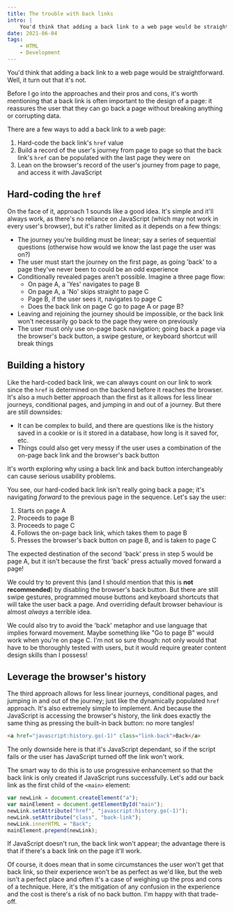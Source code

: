 ```yaml
---
title: The trouble with back links
intro: |
    You'd think that adding a back link to a web page would be straightforward. Well, it turn out that it's not! Let's have a look at three ways to do it.
date: 2021-06-04
tags:
    - HTML
    - Development
---
```


You'd think that adding a back link to a web page would be straightforward. Well, it turn out that it's not.

Before I go into the approaches and their pros and cons, it's worth mentioning that a back link is often important to the design of a page: it reassures the user that they can go back a page without breaking anything or corrupting data.

There are a few ways to add a back link to a web page:

1. Hard-code the back link's `href` value
2. Build a record of the user's journey from page to page so that the back link's `href` can be populated with the last page they were on
3. Lean on the browser's record of the user's journey from page to page, and access it with JavaScript


## Hard-coding the `href`

On the face of it, approach 1 sounds like a good idea. It's simple and it'll always work, as there's no reliance on JavaScript (which may not work in every user's browser), but it's rather limited as it depends on a few things:

- The journey you're building must be linear; say a series of sequential questions (otherwise how would we know the last page the user was on?)
- The user must start the journey on the first page, as going 'back' to a page they've never been to could be an odd experience
- Conditionally revealed pages aren't possible. Imagine a three page flow:
    - On page A, a 'Yes' navigates to page B
    - On page A, a 'No' skips straight to page C
    - Page B, if the user sees it, navigates to page C
    - Does the back link on page C go to page A or page B?
- Leaving and rejoining the journey should be impossible, or the back link won't necessarily go back to the page they were on previously
- The user must only use on-page back navigation; going back a page via the browser's back button, a swipe gesture, or keyboard shortcut will break things


## Building a history

Like the hard-coded back link, we can always count on our link to work since the `href` is determined on the backend before it reaches the browser. It's also a much better approach than the first as it allows for less linear journeys, conditional pages, and jumping in and out of a journey. But there are still downsides:

- It can be complex to build, and there are questions like is the history saved in a cookie or is it stored in a database, how long is it saved for, etc.
- Things could also get very messy if the user uses a combination of the on-page back link and the browser's back button

It's worth exploring why using a back link and back button interchangeably can cause serious usability problems.

You see, our hard-coded back link isn't really going back a page; it's navigating *forward* to the previous page in the sequence. Let's say the user:

1. Starts on page A
2. Proceeds to page B
3. Proceeds to page C
4. Follows the on-page back link, which takes them to page B
5. Presses the browser's back button on page B, and is taken to page C

The expected destination of the second 'back' press in step 5 would be page A, but it isn't because the first 'back' press actually moved forward a page!

We could try to prevent this (and I should mention that this is  **not recommended**) by disabling the browser's back button. But there are still swipe gestures, programmed mouse buttons and keyboard shortcuts that will take the user back a page. And overriding default browser behaviour is almost *always* a terrible idea.

We could also try to avoid the 'back' metaphor and use language that implies forward movement. Maybe something like "Go to page B" would work when you're on page C. I'm not so sure though: not only would that have to be thoroughly tested with users, but it would require greater content design skills than I possess!


## Leverage the browser's history

The third approach allows for less linear journeys, conditional pages, and jumping in and out of the journey; just like the dynamically populated `href` approach. It's also extremely simple to implement. And because the JavaScript is accessing the browser's history, the link does exactly the same thing as pressing the built-in back button: no more tangles!

```html
<a href="javascript:history.go(-1)" class="link-back">Back</a>
```

The only downside here is that it's JavaScript dependant, so if the script fails or the user has JavaScript turned off the link won't work.

The smart way to do this is to use progressive enhancement so that the back link is only created if JavaScript runs successfully. Let's add our back link as the first child of the `<main>` element:

```js
var newLink = document.createElement("a");
var mainElement = document.getElementById("main");
newLink.setAttribute("href", "javascript:history.go(-1)");
newLink.setAttribute("class", "back-link");
newLink.innerHTML = "Back";
mainElement.prepend(newLink);
```

If JavaScript doesn't run, the back link won't appear; the advantage there is that if there's a back link on the page it'll work.

Of course, it does mean that in some circumstances the user won't get that back link, so their experience won't be as perfect as we'd like, but the web isn't a perfect place and often it's a case of weighing up the pros and cons of a technique. Here, it's the mitigation of any confusion in the experience and the cost is there's a risk of no back button. I'm happy with that trade-off.
